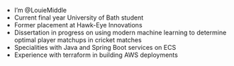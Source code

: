 - I’m @LouieMiddle
- Current final year University of Bath student
- Former placement at Hawk-Eye Innovations
- Dissertation in progress on using modern machine learning to determine optimal player matchups in cricket matches
- Specialities with Java and Spring Boot services on ECS
- Experience with terraform in building AWS deployments

